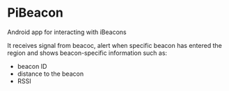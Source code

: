 # PiBeacon

Android app for interacting with iBeacons

It receives signal from beacoc, alert when specific beacon has entered the region and shows beacon-specific information such as:
- beacon ID
- distance to the beacon
- RSSI
